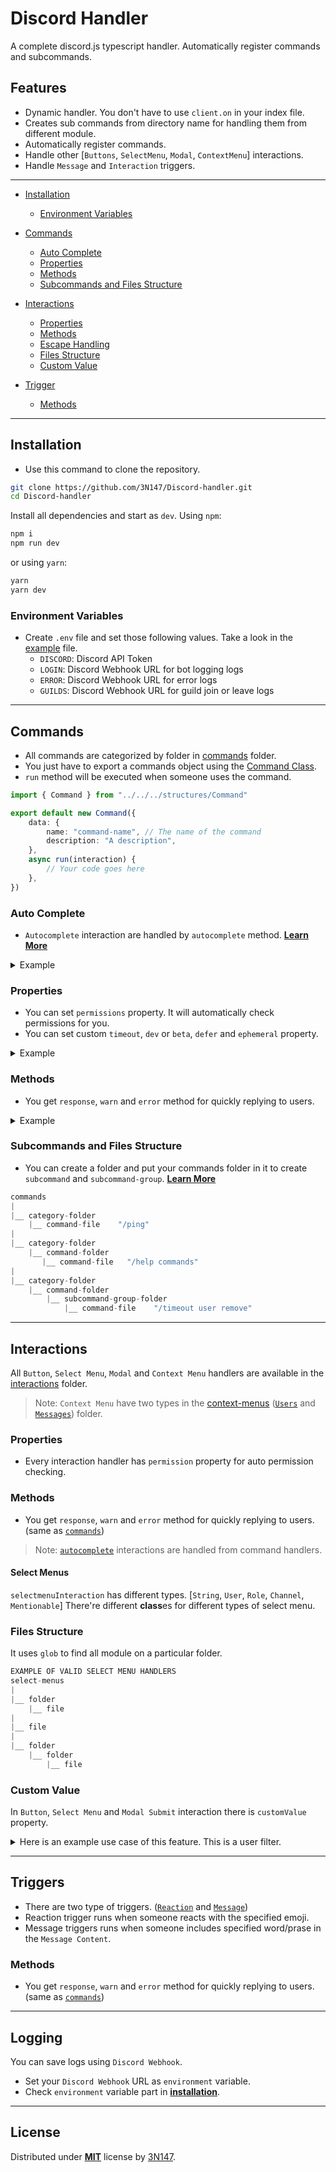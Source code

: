 # Discord Handler

A complete discord.js typescript handler. Automatically register commands and subcommands.

## Features

-   Dynamic handler. You don't have to use `client.on` in your index file.
-   Creates sub commands from directory name for handling them from different module.
-   Automatically register commands.
-   Handle other [`Buttons`, `SelectMenu`, `Modal`, `ContextMenu`] interactions.
-   Handle `Message` and `Interaction` triggers.

---

-   [Installation](#installation)

    -   [Environment Variables](#environment-variables)

-   [Commands](#commands)

    -   [Auto Complete](#auto-complete)
    -   [Properties](#properties)
    -   [Methods](#methods)
    -   [Subcommands and Files Structure](#subcommands-and-files-structure)

-   [Interactions](#interactions)

    -   [Properties](#properties-1)
    -   [Methods](#methods-1)
    -   [Escape Handling](#escape-handling)
    -   [Files Structure](#files-structure)
    -   [Custom Value](#custom-value)

-   [Trigger](#triggers)

    -   [Methods](#methods-2)

---

## Installation

-   Use this command to clone the repository.

```bash
git clone https://github.com/3N147/Discord-handler.git
cd Discord-handler
```

Install all dependencies and start as `dev`. Using `npm`:

```bash
npm i
npm run dev
```

or using `yarn`:

```bash
yarn
yarn dev
```

### Environment Variables

-   Create `.env` file and set those following values. Take a look in the [example](.env.example) file.
    -   `DISCORD`: Discord API Token
    -   `LOGIN`: Discord Webhook URL for bot logging logs
    -   `ERROR`: Discord Webhook URL for error logs
    -   `GUILDS`: Discord Webhook URL for guild join or leave logs

---

## Commands

-   All commands are categorized by folder in [commands](/src/commands/) folder.
-   You just have to export a commands object using the [Command Class](src/structures/Command.ts).
-   `run` method will be executed when someone uses the command.

```ts
import { Command } from "../../../structures/Command"

export default new Command({
    data: {
        name: "command-name", // The name of the command
        description: "A description",
    },
    async run(interaction) {
        // Your code goes here
    },
})
```

### Auto Complete

-   `Autocomplete` interaction are handled by `autocomplete` method. **[Learn More]()**

<details>
<summary>Example</summary>

```ts
import { Command } from "../../../structures/Command"
import { ApplicationCommandOptionType } from "discord.js"

export default new Command({
    data: {
        name: "autocomplete",
        description: "autocomplete example",
        options: [
            {
                type: ApplicationCommandOptionType.String,
                name: "input",
                description: "Type anything for autocomplete.",
                autocomplete: true,
                required: true,
            },
        ],
    },
    async autocomplete(interaction, focused) {
        const choices = getChoicesSomeHow(focused)
        return choices
    },
    async run(command) {
        return
    },
})
```

</details>

### Properties

-   You can set `permissions` property. It will automatically check permissions for you.
-   You can set custom `timeout`, `dev` or `beta`, `defer` and `ephemeral` property.

<details>
<summary>Example</summary>

```ts
import { Command } from "../../../structures/Command"

export default new Command({
    data: { name: "ping", description: "ping pong" },
    dev: true,
    beta: true,
    permissions: ["Speak"],
    deffer: true,
    ephemeral: true,
    timeout: 1000 * 5, // 5 seconds
    async autocomplete(interaction, focused) {},
    async run(command) {},
})
```

</details>

### Methods

-   You get `response`, `warn` and `error` method for quickly replying to users.

<details>
<summary>Example</summary>

```ts
import { Command } from "../../../structures/Command"

export default new Command({
    data: { name: "ping", description: "ping pong" },
    async run(command) {
        command.response("Thanks for using me.")
        command.warn("You can't do that.", false, 5)
        command.error("User don't exists.", true)
    },
})
```

</details>

### Subcommands and Files Structure

-   You can create a folder and put your commands folder in it to create `subcommand` and `subcommand-group`. **[Learn More](https://discord.com/developers/docs/interactions/application-commands#subcommands-and-subcommand-groups)**

```ts
commands
|
|__ category-folder
    |__ command-file    "/ping"
|
|__ category-folder
    |__ command-folder
       |__ command-file   "/help commands"
|
|__ category-folder
    |__ command-folder
        |__ subcommand-group-folder
            |__ command-file    "/timeout user remove"
```

---

## Interactions

All `Button`, `Select Menu`, `Modal` and `Context Menu` handlers are available in the [interactions](/src/interaction/) folder.

> Note: `Context Menu` have two types in the [context-menus](src/interaction/context-menus/) ([`Users`](src/interaction/context-menus/users/) and [`Messages`](src/interaction/context-menus/messages/)) folder.

### Properties

-   Every interaction handler has `permission` property for auto permission checking.

### Methods

-   You get `response`, `warn` and `error` method for quickly replying to users. (same as [`commands`](#methods))

> Note: [`autocomplete`](#auto-complete) interactions are handled from command handlers.

#### Select Menus

`selectmenuInteraction` has different types. [`String`, `User`, `Role`, `Channel`, `Mentionable`] There're different **class**es for different types of select menu.

### Files Structure

It uses `glob` to find all module on a particular folder.

```ts
EXAMPLE OF VALID SELECT MENU HANDLERS
select-menus
|
|__ folder
    |__ file
|
|__ file
|
|__ folder
    |__ folder
        |__ file
```

### Custom Value

In `Button`, `Select Menu` and `Modal Submit` interaction there is `customValue` property.

<details>
<summary>Here is an example use case of this feature. This is a user filter.</summary>

```ts
import { Command } from "../../../structures/Command"

// Command handler
export default new Command({
    data: {name: "create-button", description: "create a cool button"},
    async run(interaction) {
        // customId = `${key}:${customValue}`
        const button = new ButtonBuilder()....setCustomId(`cool-button:${user.id}`)
        const components = [...(button)]
        interaction.reply({ components })
    },
})
```

```ts
import Button from "../../../structures/Button"

// Button handler
export default new Button({
    id: "cool-button", // key
    async run(interaction) {
        // customValue
        if (interaction.customValue !== interaction.user.id) interaction.warn("You can't use this button")
    },
})
```

</details>

---

## Triggers

-   There are two type of triggers. ([`Reaction`](src/triggers/reactions/) and [`Message`](src/triggers/messages/))
-   Reaction trigger runs when someone reacts with the specified emoji.
-   Message triggers runs when someone includes specified word/prase in the `Message Content`.

### Methods

-   You get `response`, `warn` and `error` method for quickly replying to users. (same as [`commands`](#methods))

---

## Logging

You can save logs using `Discord Webhook`.

-   Set your `Discord Webhook` URL as `environment` variable.
-   Check `environment` variable part in [**installation**](#installation).

---

## License

Distributed under **[MIT](./LICENSE)** license by [3N147](https://github.com/3N147).
